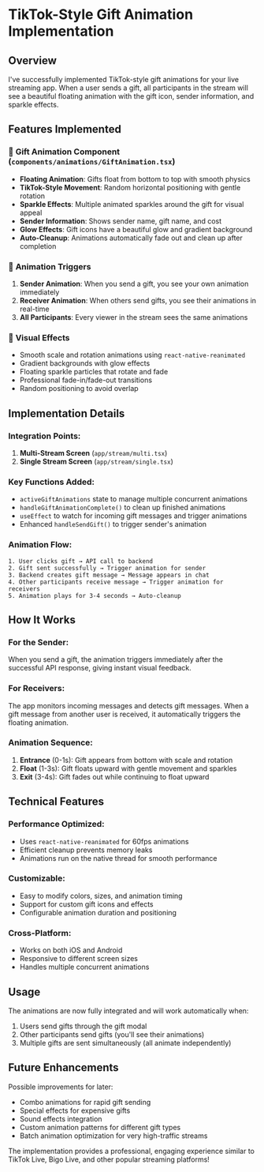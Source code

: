 # TikTok-Style Gift Animation Implementation

## Overview
I've successfully implemented TikTok-style gift animations for your live streaming app. When a user sends a gift, all participants in the stream will see a beautiful floating animation with the gift icon, sender information, and sparkle effects.

## Features Implemented

### 🎁 **Gift Animation Component** (`components/animations/GiftAnimation.tsx`)
- **Floating Animation**: Gifts float from bottom to top with smooth physics
- **TikTok-Style Movement**: Random horizontal positioning with gentle rotation
- **Sparkle Effects**: Multiple animated sparkles around the gift for visual appeal
- **Sender Information**: Shows sender name, gift name, and cost
- **Glow Effects**: Gift icons have a beautiful glow and gradient background
- **Auto-Cleanup**: Animations automatically fade out and clean up after completion

### 🔄 **Animation Triggers**
1. **Sender Animation**: When you send a gift, you see your own animation immediately
2. **Receiver Animation**: When others send gifts, you see their animations in real-time
3. **All Participants**: Every viewer in the stream sees the same animations

### 🎨 **Visual Effects**
- Smooth scale and rotation animations using `react-native-reanimated`
- Gradient backgrounds with glow effects
- Floating sparkle particles that rotate and fade
- Professional fade-in/fade-out transitions
- Random positioning to avoid overlap

## Implementation Details

### Integration Points:
1. **Multi-Stream Screen** (`app/stream/multi.tsx`)
2. **Single Stream Screen** (`app/stream/single.tsx`)

### Key Functions Added:
- `activeGiftAnimations` state to manage multiple concurrent animations
- `handleGiftAnimationComplete()` to clean up finished animations
- `useEffect` to watch for incoming gift messages and trigger animations
- Enhanced `handleSendGift()` to trigger sender's animation

### Animation Flow:
```
1. User clicks gift → API call to backend
2. Gift sent successfully → Trigger animation for sender
3. Backend creates gift message → Message appears in chat
4. Other participants receive message → Trigger animation for receivers
5. Animation plays for 3-4 seconds → Auto-cleanup
```

## How It Works

### For the Sender:
When you send a gift, the animation triggers immediately after the successful API response, giving instant visual feedback.

### For Receivers:
The app monitors incoming messages and detects gift messages. When a gift message from another user is received, it automatically triggers the floating animation.

### Animation Sequence:
1. **Entrance** (0-1s): Gift appears from bottom with scale and rotation
2. **Float** (1-3s): Gift floats upward with gentle movement and sparkles
3. **Exit** (3-4s): Gift fades out while continuing to float upward

## Technical Features

### Performance Optimized:
- Uses `react-native-reanimated` for 60fps animations
- Efficient cleanup prevents memory leaks
- Animations run on the native thread for smooth performance

### Customizable:
- Easy to modify colors, sizes, and animation timing
- Support for custom gift icons and effects
- Configurable animation duration and positioning

### Cross-Platform:
- Works on both iOS and Android
- Responsive to different screen sizes
- Handles multiple concurrent animations

## Usage

The animations are now fully integrated and will work automatically when:
1. Users send gifts through the gift modal
2. Other participants send gifts (you'll see their animations)
3. Multiple gifts are sent simultaneously (all animate independently)

## Future Enhancements

Possible improvements for later:
- Combo animations for rapid gift sending
- Special effects for expensive gifts
- Sound effects integration
- Custom animation patterns for different gift types
- Batch animation optimization for very high-traffic streams

The implementation provides a professional, engaging experience similar to TikTok Live, Bigo Live, and other popular streaming platforms!
